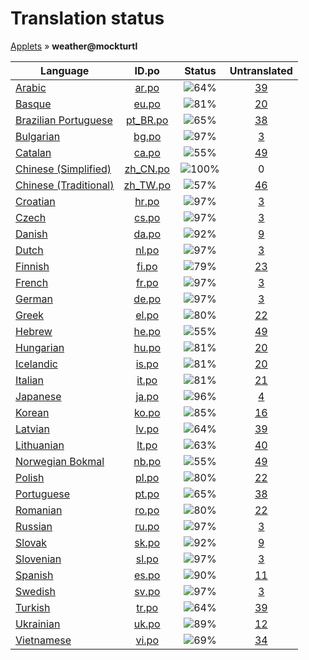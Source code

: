 # Translation status
[Applets](../../README.md) &#187; **weather@mockturtl**

Language | ID.po | Status | Untranslated
---------|:--:|:------:|:-----------:
[Arabic](../../language-status/ar.md) | [ar.po](po/ar.po) | ![64%](http://progressed.io/bar/64) | [39](untranslated-po/ar.md)
[Basque](../../language-status/eu.md) | [eu.po](po/eu.po) | ![81%](http://progressed.io/bar/81) | [20](untranslated-po/eu.md)
[Brazilian Portuguese](../../language-status/pt_BR.md) | [pt_BR.po](po/pt_BR.po) | ![65%](http://progressed.io/bar/65) | [38](untranslated-po/pt_BR.md)
[Bulgarian](../../language-status/bg.md) | [bg.po](po/bg.po) | ![97%](http://progressed.io/bar/97) | [3](untranslated-po/bg.md)
[Catalan](../../language-status/ca.md) | [ca.po](po/ca.po) | ![55%](http://progressed.io/bar/55) | [49](untranslated-po/ca.md)
[Chinese (Simplified)](../../language-status/zh_CN.md) | [zh_CN.po](po/zh_CN.po) | ![100%](http://progressed.io/bar/100) | 0
[Chinese (Traditional)](../../language-status/zh_TW.md) | [zh_TW.po](po/zh_TW.po) | ![57%](http://progressed.io/bar/57) | [46](untranslated-po/zh_TW.md)
[Croatian](../../language-status/hr.md) | [hr.po](po/hr.po) | ![97%](http://progressed.io/bar/97) | [3](untranslated-po/hr.md)
[Czech](../../language-status/cs.md) | [cs.po](po/cs.po) | ![97%](http://progressed.io/bar/97) | [3](untranslated-po/cs.md)
[Danish](../../language-status/da.md) | [da.po](po/da.po) | ![92%](http://progressed.io/bar/92) | [9](untranslated-po/da.md)
[Dutch](../../language-status/nl.md) | [nl.po](po/nl.po) | ![97%](http://progressed.io/bar/97) | [3](untranslated-po/nl.md)
[Finnish](../../language-status/fi.md) | [fi.po](po/fi.po) | ![79%](http://progressed.io/bar/79) | [23](untranslated-po/fi.md)
[French](../../language-status/fr.md) | [fr.po](po/fr.po) | ![97%](http://progressed.io/bar/97) | [3](untranslated-po/fr.md)
[German](../../language-status/de.md) | [de.po](po/de.po) | ![97%](http://progressed.io/bar/97) | [3](untranslated-po/de.md)
[Greek](../../language-status/el.md) | [el.po](po/el.po) | ![80%](http://progressed.io/bar/80) | [22](untranslated-po/el.md)
[Hebrew](../../language-status/he.md) | [he.po](po/he.po) | ![55%](http://progressed.io/bar/55) | [49](untranslated-po/he.md)
[Hungarian](../../language-status/hu.md) | [hu.po](po/hu.po) | ![81%](http://progressed.io/bar/81) | [20](untranslated-po/hu.md)
[Icelandic](../../language-status/is.md) | [is.po](po/is.po) | ![81%](http://progressed.io/bar/81) | [20](untranslated-po/is.md)
[Italian](../../language-status/it.md) | [it.po](po/it.po) | ![81%](http://progressed.io/bar/81) | [21](untranslated-po/it.md)
[Japanese](../../language-status/ja.md) | [ja.po](po/ja.po) | ![96%](http://progressed.io/bar/96) | [4](untranslated-po/ja.md)
[Korean](../../language-status/ko.md) | [ko.po](po/ko.po) | ![85%](http://progressed.io/bar/85) | [16](untranslated-po/ko.md)
[Latvian](../../language-status/lv.md) | [lv.po](po/lv.po) | ![64%](http://progressed.io/bar/64) | [39](untranslated-po/lv.md)
[Lithuanian](../../language-status/lt.md) | [lt.po](po/lt.po) | ![63%](http://progressed.io/bar/63) | [40](untranslated-po/lt.md)
[Norwegian Bokmal](../../language-status/nb.md) | [nb.po](po/nb.po) | ![55%](http://progressed.io/bar/55) | [49](untranslated-po/nb.md)
[Polish](../../language-status/pl.md) | [pl.po](po/pl.po) | ![80%](http://progressed.io/bar/80) | [22](untranslated-po/pl.md)
[Portuguese](../../language-status/pt.md) | [pt.po](po/pt.po) | ![65%](http://progressed.io/bar/65) | [38](untranslated-po/pt.md)
[Romanian](../../language-status/ro.md) | [ro.po](po/ro.po) | ![80%](http://progressed.io/bar/80) | [22](untranslated-po/ro.md)
[Russian](../../language-status/ru.md) | [ru.po](po/ru.po) | ![97%](http://progressed.io/bar/97) | [3](untranslated-po/ru.md)
[Slovak](../../language-status/sk.md) | [sk.po](po/sk.po) | ![92%](http://progressed.io/bar/92) | [9](untranslated-po/sk.md)
[Slovenian](../../language-status/sl.md) | [sl.po](po/sl.po) | ![97%](http://progressed.io/bar/97) | [3](untranslated-po/sl.md)
[Spanish](../../language-status/es.md) | [es.po](po/es.po) | ![90%](http://progressed.io/bar/90) | [11](untranslated-po/es.md)
[Swedish](../../language-status/sv.md) | [sv.po](po/sv.po) | ![97%](http://progressed.io/bar/97) | [3](untranslated-po/sv.md)
[Turkish](../../language-status/tr.md) | [tr.po](po/tr.po) | ![64%](http://progressed.io/bar/64) | [39](untranslated-po/tr.md)
[Ukrainian](../../language-status/uk.md) | [uk.po](po/uk.po) | ![89%](http://progressed.io/bar/89) | [12](untranslated-po/uk.md)
[Vietnamese](../../language-status/vi.md) | [vi.po](po/vi.po) | ![69%](http://progressed.io/bar/69) | [34](untranslated-po/vi.md)
